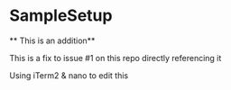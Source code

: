 # SampleSetup


** This is an addition**


This is a fix to issue #1 on this repo directly referencing it


Using iTerm2 & nano to edit this

